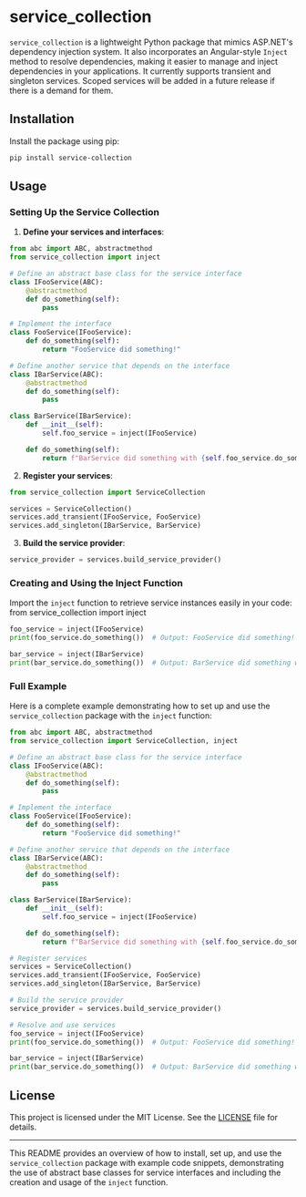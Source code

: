 # service_collection

`service_collection` is a lightweight Python package that mimics ASP.NET's dependency injection system. It also incorporates an Angular-style `Inject` method to resolve dependencies, making it easier to manage and inject dependencies in your applications.
It currently supports transient and singleton services. Scoped services will be added in a future release if there is a demand for them.

## Installation

Install the package using pip:

```bash
pip install service-collection
```

## Usage

### Setting Up the Service Collection

1. **Define your services and interfaces**:

```python
from abc import ABC, abstractmethod
from service_collection import inject

# Define an abstract base class for the service interface
class IFooService(ABC):
    @abstractmethod
    def do_something(self):
        pass

# Implement the interface
class FooService(IFooService):
    def do_something(self):
        return "FooService did something!"

# Define another service that depends on the interface
class IBarService(ABC):
    @abstractmethod
    def do_something(self):
        pass

class BarService(IBarService):
    def __init__(self):
        self.foo_service = inject(IFooService)

    def do_something(self):
        return f"BarService did something with {self.foo_service.do_something()}"
```

2. **Register your services**:

```python
from service_collection import ServiceCollection

services = ServiceCollection()
services.add_transient(IFooService, FooService)
services.add_singleton(IBarService, BarService)
```

3. **Build the service provider**:

```python
service_provider = services.build_service_provider()
```

### Creating and Using the Inject Function

Import the `inject` function to retrieve service instances easily in your code:
from service_collection import inject

```python
foo_service = inject(IFooService)
print(foo_service.do_something())  # Output: FooService did something!

bar_service = inject(IBarService)
print(bar_service.do_something())  # Output: BarService did something with FooService did something!
```

### Full Example

Here is a complete example demonstrating how to set up and use the `service_collection` package with the `inject` function:

```python
from abc import ABC, abstractmethod
from service_collection import ServiceCollection, inject

# Define an abstract base class for the service interface
class IFooService(ABC):
    @abstractmethod
    def do_something(self):
        pass

# Implement the interface
class FooService(IFooService):
    def do_something(self):
        return "FooService did something!"

# Define another service that depends on the interface
class IBarService(ABC):
    @abstractmethod
    def do_something(self):
        pass

class BarService(IBarService):
    def __init__(self):
        self.foo_service = inject(IFooService)

    def do_something(self):
        return f"BarService did something with {self.foo_service.do_something()}"

# Register services
services = ServiceCollection()
services.add_transient(IFooService, FooService)
services.add_singleton(IBarService, BarService)

# Build the service provider
service_provider = services.build_service_provider()

# Resolve and use services
foo_service = inject(IFooService)
print(foo_service.do_something())  # Output: FooService did something!

bar_service = inject(IBarService)
print(bar_service.do_something())  # Output: BarService did something with FooService did something!
```

## License

This project is licensed under the MIT License. See the [LICENSE](https://github.com/ameyer117/service_collection/blob/main/LICENSE) file for details.

---

This README provides an overview of how to install, set up, and use the `service_collection` package with example code snippets, demonstrating the use of abstract base classes for service interfaces and including the creation and usage of the `inject` function.